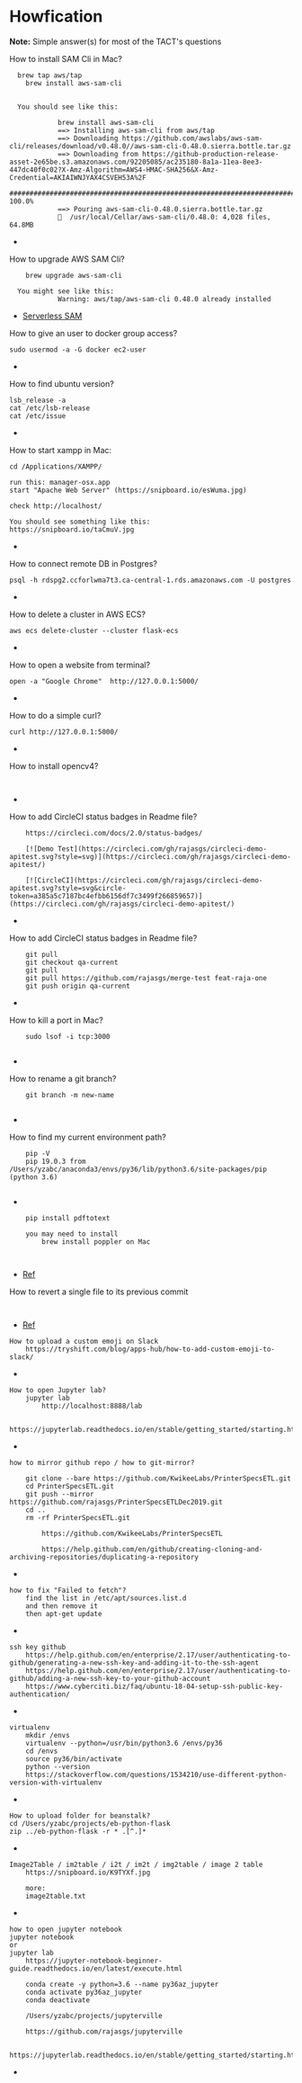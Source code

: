 # Howfication

**Note:** Simple answer(s) for most of the TACT's questions


How to install SAM Cli in Mac?
```
  brew tap aws/tap
	brew install aws-sam-cli


  You should see like this:

			brew install aws-sam-cli
			==> Installing aws-sam-cli from aws/tap
			==> Downloading https://github.com/awslabs/aws-sam-cli/releases/download/v0.48.0//aws-sam-cli-0.48.0.sierra.bottle.tar.gz
			==> Downloading from https://github-production-release-asset-2e65be.s3.amazonaws.com/92205085/ac235180-8a1a-11ea-8ee3-447dc40f0c02?X-Amz-Algorithm=AWS4-HMAC-SHA256&X-Amz-Credential=AKIAIWNJYAX4CSVEH53A%2F
			######################################################################## 100.0%
			==> Pouring aws-sam-cli-0.48.0.sierra.bottle.tar.gz
			🍺  /usr/local/Cellar/aws-sam-cli/0.48.0: 4,028 files, 64.8MB
```
  * []()



How to upgrade AWS SAM Cli?
```
	brew upgrade aws-sam-cli
	
  You might see like this:
			Warning: aws/tap/aws-sam-cli 0.48.0 already installed
```
  * [Serverless SAM](https://docs.aws.amazon.com/serverless-application-model/latest/developerguide/serverless-sam-cli-install-mac.html)



How to give an user to docker group access?
```
sudo usermod -a -G docker ec2-user
```
  * []()



How to find ubuntu version?
```
lsb_release -a
cat /etc/lsb-release
cat /etc/issue
```
  * []()



How to start xampp in Mac:
```
cd /Applications/XAMPP/

run this: manager-osx.app
start "Apache Web Server" (https://snipboard.io/esWuma.jpg)

check http://localhost/ 

You should see something like this:
https://snipboard.io/taCmuV.jpg
```
  * []()



How to connect remote DB in Postgres?
```
psql -h rdspg2.ccforlwma7t3.ca-central-1.rds.amazonaws.com -U postgres
```
  * []()



How to delete a cluster in AWS ECS?
```
aws ecs delete-cluster --cluster flask-ecs
```
  * []()



How to open a website from terminal?
```
open -a "Google Chrome"  http://127.0.0.1:5000/
```
  * []()



How to do a simple curl?
```
curl http://127.0.0.1:5000/
```
  * []()



How to install opencv4?
```
	
```
  * [](https://www.pyimagesearch.com/2018/08/17/install-opencv-4-on-macos/)



How to add CircleCI status badges in Readme file?
```
    https://circleci.com/docs/2.0/status-badges/
    
    [![Demo Test](https://circleci.com/gh/rajasgs/circleci-demo-apitest.svg?style=svg)](https://circleci.com/gh/rajasgs/circleci-demo-apitest/)
    
    [![CircleCI](https://circleci.com/gh/rajasgs/circleci-demo-apitest.svg?style=svg&circle-token=a385a5c7187bc4efbb6156df7c3499f266859657)](https://circleci.com/gh/rajasgs/circleci-demo-apitest/)
```
  * []()



How to add CircleCI status badges in Readme file?
```
    git pull
    git checkout qa-current
    git pull
    git pull https://github.com/rajasgs/merge-test feat-raja-one
    git push origin qa-current

```
  * []()



How to kill a port in Mac?
```
    sudo lsof -i tcp:3000 
        

```
  * [](https://stackoverflow.com/questions/3855127/find-and-kill-process-locking-port-3000-on-mac)



How to rename a git branch?
```
    git branch -m new-name
        
```
  * [](https://multiplestates.wordpress.com/2015/02/05/rename-a-local-and-remote-branch-in-git/)



How to find my current environment path?
```
    pip -V
    pip 19.0.3 from /Users/yzabc/anaconda3/envs/py36/lib/python3.6/site-packages/pip (python 3.6)
    
```
  * [](https://stackoverflow.com/questions/1871549/determine-if-python-is-running-inside-virtualenv)




```
    pip install pdftotext
    
    you may need to install 
        brew install poppler on Mac
        
        

```
  * [Ref](https://stackoverflow.com/questions/45912641/unable-to-install-pdftotext-on-python-3-6-missing-poppler)



How to revert a single file to its previous commit
```
    

```
  * [Ref](https://stackoverflow.com/questions/2733873/reverting-a-single-file-to-a-previous-version-in-git/2734035)




```
How to upload a custom emoji on Slack
    https://tryshift.com/blog/apps-hub/how-to-add-custom-emoji-to-slack/

```
  * []()




```
How to open Jupyter lab?
    jupyter lab
        http://localhost:8888/lab
        
    https://jupyterlab.readthedocs.io/en/stable/getting_started/starting.html

```
  * []()




```
how to mirror github repo / how to git-mirror?
    
    git clone --bare https://github.com/KwikeeLabs/PrinterSpecsETL.git
    cd PrinterSpecsETL.git
    git push --mirror https://github.com/rajasgs/PrinterSpecsETLDec2019.git
    cd ..
    rm -rf PrinterSpecsETL.git
    
        https://github.com/KwikeeLabs/PrinterSpecsETL
    
        https://help.github.com/en/github/creating-cloning-and-archiving-repositories/duplicating-a-repository
```
  * []()




```
how to fix "Failed to fetch"?
    find the list in /etc/apt/sources.list.d
    and then remove it
    then apt-get update
```
  * []()




```
ssh key github
    https://help.github.com/en/enterprise/2.17/user/authenticating-to-github/generating-a-new-ssh-key-and-adding-it-to-the-ssh-agent
    https://help.github.com/en/enterprise/2.17/user/authenticating-to-github/adding-a-new-ssh-key-to-your-github-account
    https://www.cyberciti.biz/faq/ubuntu-18-04-setup-ssh-public-key-authentication/
```
  * []()




```
virtualenv
    mkdir /envs
    virtualenv --python=/usr/bin/python3.6 /envs/py36
    cd /envs
    source py36/bin/activate   
    python --version
    https://stackoverflow.com/questions/1534210/use-different-python-version-with-virtualenv
```
  * []()




```
How to upload folder for beanstalk?
cd /Users/yzabc/projects/eb-python-flask
zip ../eb-python-flask -r * .[^.]*
```
  * []()




```
Image2Table / im2table / i2t / im2t / img2table / image 2 table
    https://snipboard.io/K9TYXf.jpg

    more:
    image2table.txt
```
  * []()




```
how to open jupyter notebook
jupyter notebook
or
jupyter lab
    https://jupyter-notebook-beginner-guide.readthedocs.io/en/latest/execute.html
    
    conda create -y python=3.6 --name py36az_jupyter
    conda activate py36az_jupyter
    conda deactivate
    
    /Users/yzabc/projects/jupyterville
    
    https://github.com/rajasgs/jupyterville
    
    https://jupyterlab.readthedocs.io/en/stable/getting_started/starting.htm
```
  * []()